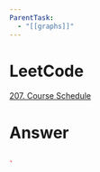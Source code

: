```yaml
---
ParentTask:
  - "[[graphs]]"
---
```


# LeetCode
[207. Course Schedule](https://leetcode.com/problems/course-schedule/)

# Answer
```Cpp

` 
